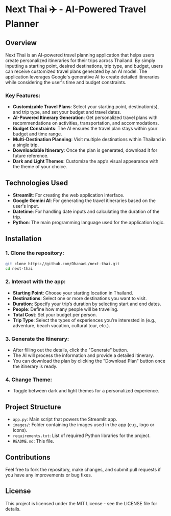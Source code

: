 # Next Thai ✈️ - AI-Powered Travel Planner

## Overview
Next Thai is an AI-powered travel planning application that helps users create personalized itineraries for their trips across Thailand. By simply inputting a starting point, desired destinations, trip type, and budget, users can receive customized travel plans generated by an AI model. The application leverages Google's generative AI to create detailed itineraries while considering the user's time and budget constraints.

### Key Features:
- **Customizable Travel Plans**: Select your starting point, destination(s), and trip type, and set your budget and travel dates.
- **AI-Powered Itinerary Generation**: Get personalized travel plans with recommendations on activities, transportation, and accommodations.
- **Budget Constraints**: The AI ensures the travel plan stays within your budget and time range.
- **Multi-Destination Planning**: Visit multiple destinations within Thailand in a single trip.
- **Downloadable Itinerary**: Once the plan is generated, download it for future reference.
- **Dark and Light Themes**: Customize the app’s visual appearance with the theme of your choice.

## Technologies Used
- **Streamlit**: For creating the web application interface.
- **Google Gemini AI**: For generating the travel itineraries based on the user's input.
- **Datetime**: For handling date inputs and calculating the duration of the trip.
- **Python**: The main programming language used for the application logic.

## Installation

### 1. **Clone the repository**:
   ```bash
   git clone https://github.com/OhanaeL/next-thai.git
   cd next-thai
```

### 2. Interact with the app:
- **Starting Point**: Choose your starting location in Thailand.
- **Destinations**: Select one or more destinations you want to visit.
- **Duration**: Specify your trip’s duration by selecting start and end dates.
- **People**: Define how many people will be traveling.
- **Total Cost**: Set your budget per person.
- **Trip Type**: Select the types of experiences you’re interested in (e.g., adventure, beach vacation, cultural tour, etc.).

### 3. Generate the Itinerary:
- After filling out the details, click the "Generate" button.
- The AI will process the information and provide a detailed itinerary.
- You can download the plan by clicking the "Download Plan" button once the itinerary is ready.

### 4. Change Theme:
- Toggle between dark and light themes for a personalized experience.

## Project Structure

- `app.py`: Main script that powers the Streamlit app.
- `images/`: Folder containing the images used in the app (e.g., logo or icons).
- `requirements.txt`: List of required Python libraries for the project.
- `README.md`: This file.

## Contributions

Feel free to fork the repository, make changes, and submit pull requests if you have any improvements or bug fixes.

## License

This project is licensed under the MIT License - see the LICENSE file for details.
